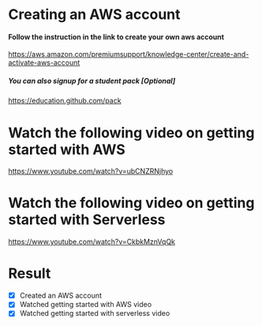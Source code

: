 # Creating an AWS account

#### Follow the instruction in the link to create your own aws account

https://aws.amazon.com/premiumsupport/knowledge-center/create-and-activate-aws-account

##### You can also signup for a student pack [Optional]
https://education.github.com/pack

# Watch the following video on getting started with AWS
https://www.youtube.com/watch?v=ubCNZRNjhyo

# Watch the following video on getting started with Serverless
https://www.youtube.com/watch?v=CkbkMznVqQk

# Result

- [x] Created an AWS account
- [x] Watched getting started with AWS video
- [x] Watched getting started with serverless video

